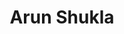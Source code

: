 ---
layout: contactpage
title:  "Arun Shukla"
job-title: Managing Director
linked-in: https://www.linkedin.com/in/shuklaarun/
email: arun@amalgamcapital.com
phone: (404) 213-4517
sitemap: false
noindex: true
---